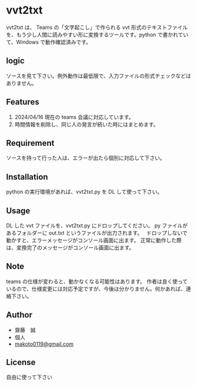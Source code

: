# vvt2txt
vvt2txt は、 Teams の「文字起こし」で作られる vvt 形式のテキストファイルを、もう少し人間に読みやすい形に変換するツールです。python で書かれていて、Windows で動作確認済みです。

## logic
ソースを見て下さい。例外動作は最低限で、入力ファイルの形式チェックなどはありません。

## Features
1. 2024/04/16 現在の teams 会議に対応しています。
2. 時間情報を削除し、同じ人の発言が続いた時にはまとめます。

## Requirement
ソースを持って行った人は、エラーが出たら個別に対応して下さい。

## Installation
python の実行環境があれば、vvt2txt.py を DL して使って下さい。

## Usage
DL した vvt ファイルを、vvt2txt.py にドロップしてください。 py ファイルがあるフォルダーに out.txt というファイルが出力されます。　
ドロップしないで動かすと、エラーメッセージがコンソール画面に出ます。
正常に動作した際は、変換完了のメッセージがコンソール画面に出ます。

## Note
teams の仕様が変わると、動かなくなる可能性はあります。
作者は良く使っているので、仕様変更には対応予定ですが、今後は分かりません。何かあれば、連絡下さい。

## Author
* 齋藤　誠
* 個人
* makoto0119@gmail.com

## License
自由に使って下さい
